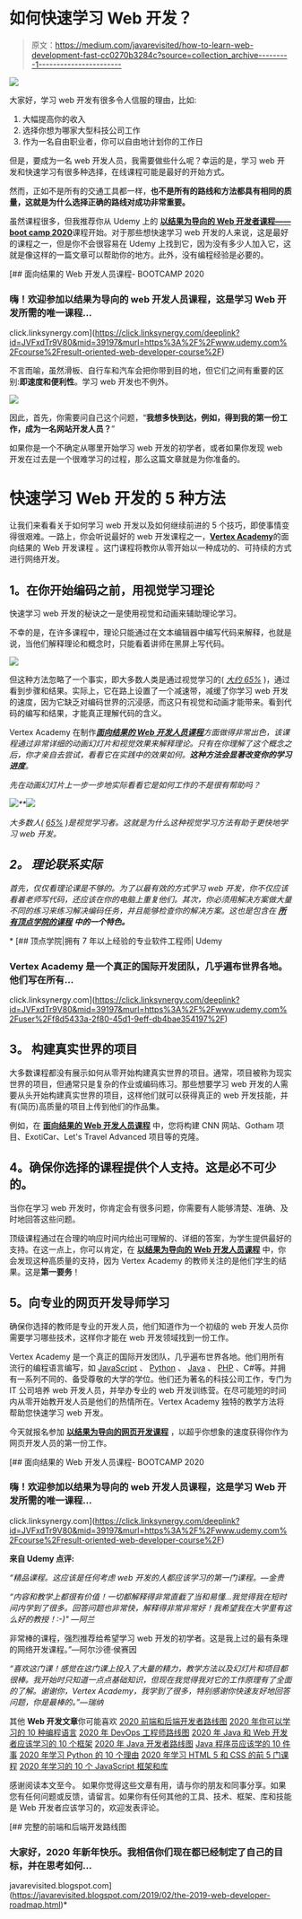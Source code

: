 # 如何快速学习 Web 开发？

> 原文：<https://medium.com/javarevisited/how-to-learn-web-development-fast-cc0270b3284c?source=collection_archive---------1----------------------->

[![](img/f36ead6d33e8720c3058611b0cd41f82.png)](https://click.linksynergy.com/deeplink?id=JVFxdTr9V80&mid=39197&murl=https%3A%2F%2Fwww.udemy.com%2Fcourse%2Fresult-oriented-web-developer-course%2F)

大家好，学习 web 开发有很多令人信服的理由，比如:

1.  大幅提高你的收入
2.  选择你想为哪家大型科技公司工作
3.  作为一名自由职业者，你可以自由地计划你的工作日

但是，要成为一名 web 开发人员，我需要做些什么呢？幸运的是，学习 web 开发和快速学习有很多种选择，在线课程可能是最好的开始方式。

然而，正如不是所有的交通工具都一样，**也不是所有的路线和方法都具有相同的质量，这就是为什么选择正确的路线对成功非常重要。**

虽然课程很多，但我推荐你从 Udemy 上的 [**以结果为导向的 Web 开发者课程——boot camp 2020**](https://click.linksynergy.com/deeplink?id=JVFxdTr9V80&mid=39197&murl=https%3A%2F%2Fwww.udemy.com%2Fcourse%2Fresult-oriented-web-developer-course%2F)课程开始。对于那些想快速学习 web 开发的人来说，这是最好的课程之一，但是你不会很容易在 Udemy 上找到它，因为没有多少人加入它，这就是像这样的一篇文章可以帮助你的地方。此外，没有编程经验是必要的。

[](https://click.linksynergy.com/deeplink?id=JVFxdTr9V80&mid=39197&murl=https%3A%2F%2Fwww.udemy.com%2Fcourse%2Fresult-oriented-web-developer-course%2F) [## 面向结果的 Web 开发人员课程- BOOTCAMP 2020

### 嗨！欢迎参加以结果为导向的 web 开发人员课程，这是学习 Web 开发所需的唯一课程…

click.linksynergy.com](https://click.linksynergy.com/deeplink?id=JVFxdTr9V80&mid=39197&murl=https%3A%2F%2Fwww.udemy.com%2Fcourse%2Fresult-oriented-web-developer-course%2F) 

不言而喻，虽然滑板、自行车和汽车会把你带到目的地，但它们之间有重要的区别:**即速度和便利性**。学习 web 开发也不例外。

[![](img/828061447d4de1f2269affdd80087baf.png)](https://click.linksynergy.com/deeplink?id=JVFxdTr9V80&mid=39197&murl=https%3A%2F%2Fwww.udemy.com%2Fcourse%2Fresult-oriented-web-developer-course%2F)

因此，首先，你需要问自己这个问题，“**我想多快到达，例如，得到我的第一份工作，成为一名网站开发人员？**”

如果你是一个不确定从哪里开始学习 web 开发的初学者，或者如果你发现 web 开发在过去是一个很难学习的过程，那么这篇文章就是为你准备的。

# **快速学习 Web 开发的 5 种方法**

让我们来看看关于如何学习 web 开发以及如何继续前进的 5 个技巧，即使事情变得很艰难。一路上，你会听说最好的 web 开发课程之一，[**Vertex Academy**](https://click.linksynergy.com/deeplink?id=JVFxdTr9V80&mid=39197&murl=https%3A%2F%2Fwww.udemy.com%2Fcourse%2Fresult-oriented-web-developer-course%2F)的面向结果的 Web 开发课程 。这门课程将教你从零开始以一种成功的、可持续的方式进行网络开发。

## **1。在你开始编码之前，用视觉学习理论**

快速学习 web 开发的秘诀之一是使用视觉和动画来辅助理论学习。

不幸的是，在许多课程中，理论只能通过在文本编辑器中编写代码来解释，也就是说，当他们解释理论和概念时，只能看着讲师在黑屏上写代码。

[![](img/18f47d03198e024a68af423a75c739e8.png)](https://javarevisited.blogspot.com/2014/09/top-6-books-to-learn-programming-coding.html)

但这种方法忽略了一个事实，即大多数人类是通过视觉学习的( [*大约 65%*](https://www.forbes.com/sites/tjmccue/2013/01/08/what-is-an-infographic-and-ways-to-make-it-go-viral/#27d07f0f7272) )，通过看到步骤和结果。实际上，它在路上设置了一个减速带，减缓了你学习 web 开发的速度，因为它缺乏对编码世界的沉浸感，而这只有视觉和动画才能带来。看到代码的编写和结果，才能真正理解代码的含义。

Vertex Academy 在制作[***面向结果的 Web 开发人员课程***](https://click.linksynergy.com/deeplink?id=JVFxdTr9V80&mid=39197&murl=https%3A%2F%2Fwww.udemy.com%2Fcourse%2Fresult-oriented-web-developer-course%2F)*方面做得非常出色，该课程通过非常详细的动画幻灯片和视觉效果来解释理论。只有在你理解了这个概念之后，你才亲自去尝试，看看它在实践中的效果如何。**这种方法会显著改变你的学习进度**。*

*先在动画幻灯片上一步一步地实际看看它是如何工作的不是很有帮助吗？*

*[![](img/dc26695ba5c895f839fccb35f2f7a4ec.png)](https://click.linksynergy.com/deeplink?id=JVFxdTr9V80&mid=39197&murl=https%3A%2F%2Fwww.udemy.com%2Fcourse%2Fresult-oriented-web-developer-course%2F)**[![](img/b03d081773984e56f9847ff777e1ee66.png)](https://click.linksynergy.com/deeplink?id=JVFxdTr9V80&mid=39197&murl=https%3A%2F%2Fwww.udemy.com%2Fcourse%2Fresult-oriented-web-developer-course%2F)*

*大多数人( [65%](https://www.forbes.com/sites/tjmccue/2013/01/08/what-is-an-infographic-and-ways-to-make-it-go-viral/#27d07f0f7272) )是视觉学习者。这就是为什么这种视觉学习方法有助于更快地学习 web 开发。*

## ***2。** **理论联系实际***

*首先，仅仅看理论课是不够的。为了以最有效的方式学习 web 开发，你不仅应该看着老师写代码，还应该在你的电脑上重复他们。其次，你必须用解决方案做大量不同的练习来练习解决编码任务，并且能够检查你的解决方案。这也是包含在 [**所有顶点学院的课程**](https://click.linksynergy.com/deeplink?id=JVFxdTr9V80&mid=39197&murl=https%3A%2F%2Fwww.udemy.com%2Fuser%2Ff8d5433a-2f80-45d1-9eff-db4bae354197%2F) **中的一个特色。***

*[](https://click.linksynergy.com/deeplink?id=JVFxdTr9V80&mid=39197&murl=https%3A%2F%2Fwww.udemy.com%2Fuser%2Ff8d5433a-2f80-45d1-9eff-db4bae354197%2F) [## 顶点学院|拥有 7 年以上经验的专业软件工程师| Udemy

### Vertex Academy 是一个真正的国际开发团队，几乎遍布世界各地。他们写在所有…

click.linksynergy.com](https://click.linksynergy.com/deeplink?id=JVFxdTr9V80&mid=39197&murl=https%3A%2F%2Fwww.udemy.com%2Fuser%2Ff8d5433a-2f80-45d1-9eff-db4bae354197%2F) 

## **3。** **构建真实世界的项目**

大多数课程都没有展示如何从零开始构建真实世界的项目。通常，项目被称为现实世界的项目，但通常只是复杂的作业或编码练习。那些想要学习 web 开发的人需要从头开始构建真实世界的项目，这样他们就可以获得真正的 web 开发技能，并有(简历)高质量的项目上传到他们的作品集。

例如，在 [**面向结果的 Web 开发人员课程**](https://click.linksynergy.com/deeplink?id=JVFxdTr9V80&mid=39197&murl=https%3A%2F%2Fwww.udemy.com%2Fcourse%2Fresult-oriented-web-developer-course%2F) 中，您将构建 CNN 网站、Gotham 项目、ExotiCar、Let's Travel Advanced 项目等的克隆。

## **4。确保你选择的课程提供个人支持。这是必不可少的。**

当你在学习 web 开发时，你肯定会有很多问题，你需要有人能够清楚、准确、及时地回答这些问题。

顶级课程通过在合理的响应时间内给出可理解的、详细的答案，为学生提供最好的支持。在这一点上，你可以肯定，在 [**以结果为导向的 Web 开发人员课程**](https://click.linksynergy.com/deeplink?id=JVFxdTr9V80&mid=39197&murl=https%3A%2F%2Fwww.udemy.com%2Fcourse%2Fresult-oriented-web-developer-course%2F) 中，你会发现这种高质量的支持，因为 Vertex Academy 的教师关注的是他们学生的结果。这是**第一要务**！

## **5。向专业的网页开发导师学习**

确保你选择的教师是专业的开发人员，他们知道作为一个初级的 web 开发人员你需要学习哪些技术，这样你才能在 web 开发领域找到一份工作。

Vertex Academy 是一个真正的国际开发团队，几乎遍布世界各地。他们用所有流行的编程语言编写，如 [JavaScript](/javarevisited/my-favorite-free-tutorials-and-courses-to-learn-javascript-8f4d0a71faf2) 、 [Python](/swlh/5-free-python-courses-for-beginners-to-learn-online-e1ca90687caf) 、 [Java](/javarevisited/top-5-java-online-courses-for-beginners-best-of-lot-1e1e240a758) 、 [PHP](/javarevisited/top-10-free-courses-to-learn-php-and-mysql-for-web-development-e96e69982675) 、C#等。并拥有一系列不同的、备受尊敬的大学的学位。他们还为著名的科技公司工作，专门为 IT 公司培养 web 开发人员，并举办专业的 web 开发训练营。在尽可能短的时间内从零开始教开发人员是他们的热情所在。Vertex Academy 独特的教学方法将帮助您快速学习 web 开发。

今天就报名参加 [**以结果为导向的网页开发课程**](https://click.linksynergy.com/deeplink?id=JVFxdTr9V80&mid=39197&murl=https%3A%2F%2Fwww.udemy.com%2Fcourse%2Fresult-oriented-web-developer-course%2F) ，以超乎你想象的速度获得你作为网页开发人员的第一份工作。

[](https://click.linksynergy.com/deeplink?id=JVFxdTr9V80&mid=39197&murl=https%3A%2F%2Fwww.udemy.com%2Fcourse%2Fresult-oriented-web-developer-course%2F) [## 面向结果的 Web 开发人员课程- BOOTCAMP 2020

### 嗨！欢迎参加以结果为导向的 web 开发人员课程，这是学习 Web 开发所需的唯一课程…

click.linksynergy.com](https://click.linksynergy.com/deeplink?id=JVFxdTr9V80&mid=39197&murl=https%3A%2F%2Fwww.udemy.com%2Fcourse%2Fresult-oriented-web-developer-course%2F) 

**来自 Udemy 点评:**

*“精品课程。这应该是任何考虑 web 开发的人都应该学习的第一门课程。—金贵*

*“内容和教学上都很有价值！一切都解释得非常直截了当和易懂…我觉得我在短时间内学到了很多。回答问题也非常快，解释得非常非常好！我希望我在大学里有这么好的教授！:-)" —阿兰*

非常棒的课程，强烈推荐给希望学习 web 开发的初学者。这是我上过的最有条理的网络开发课程。”—阿尔沙德·侯赛因

*“喜欢这门课！感觉在这门课上投入了大量的精力，教学方法以及幻灯片和项目都很棒。我开始时只知道一点点基础知识，但现在我觉得我对它的工作原理有了全面的了解。谢谢你，Vertex Academy，我学到了很多，特别感谢你快速友好地回答问题，你是最棒的。”—瑞纳*

其他 **Web 开发文章**你可能喜欢
[2020 前端和后端开发者路线图](https://javarevisited.blogspot.com/2019/02/the-2019-web-developer-roadmap.html)
[2020 年你可以学习的 10 种编程语言](http://www.java67.com/2017/12/10-programming-languages-to-learn-in.html)
[2020 年 DevOps 工程师路线图](https://javarevisited.blogspot.com/2018/09/the-2018-devops-roadmap-your-guide-to-become-DevOps-Engineer.html#axzz61d5FPRru)
[2020 年 Java 和 Web 开发者应该学习的 10 个框架](http://javarevisited.blogspot.sg/2018/01/10-frameworks-java-and-web-developers-should-learn.html)
[2020 年 Java 开发者路线图](https://javarevisited.blogspot.com/2019/10/the-java-developer-roadmap.html)
[Java 程序员应该学的 10 件事](https://javarevisited.blogspot.com/2017/12/10-things-java-programmers-should-learn.html#axzz5atl0BngO) [2020 年学习 Python 的 10 个理由](https://javarevisited.blogspot.com/2018/05/10-reasons-to-learn-python-programming.html)
[2020 年学习 HTML 5 和 CSS 的前 5 门课程](https://javarevisited.blogspot.com/2019/05/top-5-html-5-and-css-3-courses-for-web-developers.html)
[2020 年学习的 10 个 JavaScript 框架和库](https://www.java67.com/2019/01/top-10-javascript-frameworks-and-libraries-for-web-developers.html)

感谢阅读本文至今。 如果你觉得这些文章有用，请与你的朋友和同事分享。如果您有任何问题或反馈，请留言。如果你有任何其他的工具、技术、框架、库和技能是 Web 开发者应该学习的，欢迎发表评论。

[](https://javarevisited.blogspot.com/2019/02/the-2019-web-developer-roadmap.html) [## 完整的前端和后端开发路线图

### 大家好，2020 年新年快乐。我相信你们现在都已经制定了自己的目标，并在思考如何…

javarevisited.blogspot.com](https://javarevisited.blogspot.com/2019/02/the-2019-web-developer-roadmap.html)*